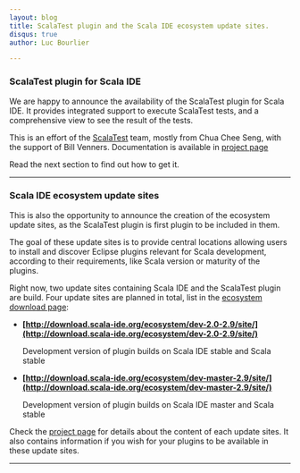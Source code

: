 ```yaml
---
layout: blog
title: ScalaTest plugin and the Scala IDE ecosystem update sites.
disqus: true
author: Luc Bourlier

---
```


### ScalaTest plugin for Scala IDE

We are happy to announce the availability of the ScalaTest plugin for Scala IDE. It provides integrated support to execute ScalaTest tests, and a comprehensive view to see the result of the tests.

This is an effort of the [ScalaTest](http:///www.scalatest.org/) team, mostly from Chua Chee Seng, with the support of Bill Venners. Documentation is available in [project page](https://github.com/scalatest/scalatest-eclipse-plugin)

Read the next section to find out how to get it.

-----

### Scala IDE ecosystem update sites

This is also the opportunity to announce the creation of the ecosystem update sites, as the ScalaTest plugin is first plugin to be included in them.

The goal of these update sites is to provide central locations allowing users to install and discover Eclipse plugins relevant for Scala development, according to their requirements, like Scala version or maturity of the plugins.

Right now, two update sites containing Scala IDE and the ScalaTest plugin are build. Four update sites are planned in total, list in the [ecosystem download page](/download/ecosystem.html):

* **[http://download.scala-ide.org/ecosystem/dev-2.0-2.9/site/](http://download.scala-ide.org/ecosystem/dev-2.0-2.9/site/)**

  Development version of plugin builds on Scala IDE stable and Scala stable

* **[http://download.scala-ide.org/ecosystem/dev-master-2.9/site/](http://download.scala-ide.org/ecosystem/dev-master-2.9/site/)**

  Development version of plugin builds on Scala IDE master and Scala stable

Check the [project page](https://github.com/scala-ide/ecosystem) for details about the content of each update sites. It also contains information if you wish for your plugins to be available in these update sites.


----

